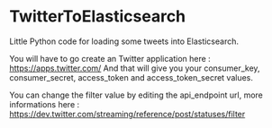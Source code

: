 # TwitterToElasticsearch
Little Python code for loading some tweets into Elasticsearch.

You will have to go create an Twitter application here : https://apps.twitter.com/
And that will give you your consumer_key, consumer_secret, access_token and access_token_secret values.

You can change the filter value by editing the api_endpoint url, more informations here : https://dev.twitter.com/streaming/reference/post/statuses/filter

